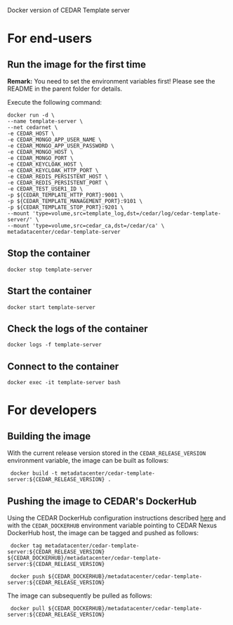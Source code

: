 Docker version of CEDAR Template server

# For end-users

## Run the image for the first time

**Remark:** You need to set the environment variables first! Please see the README in the parent folder for details.

Execute the following command:

````
docker run -d \
--name template-server \
--net cedarnet \
-e CEDAR_HOST \
-e CEDAR_MONGO_APP_USER_NAME \
-e CEDAR_MONGO_APP_USER_PASSWORD \
-e CEDAR_MONGO_HOST \
-e CEDAR_MONGO_PORT \
-e CEDAR_KEYCLOAK_HOST \
-e CEDAR_KEYCLOAK_HTTP_PORT \
-e CEDAR_REDIS_PERSISTENT_HOST \
-e CEDAR_REDIS_PERSISTENT_PORT \
-e CEDAR_TEST_USER1_ID \
-p ${CEDAR_TEMPLATE_HTTP_PORT}:9001 \
-p ${CEDAR_TEMPLATE_MANAGEMENT_PORT}:9101 \
-p ${CEDAR_TEMPLATE_STOP_PORT}:9201 \
--mount 'type=volume,src=template_log,dst=/cedar/log/cedar-template-server/' \
--mount 'type=volume,src=cedar_ca,dst=/cedar/ca' \
metadatacenter/cedar-template-server
````

## Stop the container

    docker stop template-server

## Start the container

    docker start template-server

## Check the logs of the container

    docker logs -f template-server

## Connect to the container

    docker exec -it template-server bash

# For developers

## Building the image

With the current release version stored in the `CEDAR_RELEASE_VERSION` environment variable, the image can be built as follows:

     docker build -t metadatacenter/cedar-template-server:${CEDAR_RELEASE_VERSION} .

## Pushing the image to CEDAR's DockerHub

Using the CEDAR DockerHub configuration instructions described [here](https://github.com/metadatacenter/cedar-conf/wiki/Configuring-Docker-to-use-the-CEDAR-Nexus-DockerHub) and with the `CEDAR_DOCKERHUB` environment variable pointing to CEDAR Nexus DockerHub host, the image can be tagged and pushed as follows:

     docker tag metadatacenter/cedar-template-server:${CEDAR_RELEASE_VERSION} ${CEDAR_DOCKERHUB}/metadatacenter/cedar-template-server:${CEDAR_RELEASE_VERSION}

     docker push ${CEDAR_DOCKERHUB}/metadatacenter/cedar-template-server:${CEDAR_RELEASE_VERSION}

The image can subsequently be pulled as follows:

     docker pull ${CEDAR_DOCKERHUB}/metadatacenter/cedar-template-server:${CEDAR_RELEASE_VERSION}
